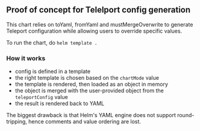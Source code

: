 ## Proof of concept for Telelport config generation

This chart relies on toYaml, fromYaml and mustMergeOverwrite to generate
Teleport configuration while allowing users to override specific values.

To run the chart, do `helm template .`

### How it works

- config is defined in a template
- the right template is chosen based on the `chartMode` value
- the template is rendered, then loaded as an object in memory
- the object is merged with the user-provided object from the `teleportConfig` value
- the result is rendered back to YAML

The biggest drawback is that Helm's YAML engine does not support
round-tripping, hence comments and value ordering are lost.

